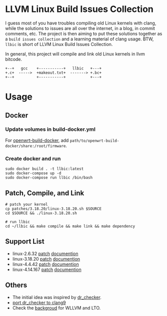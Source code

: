 # LLVM Linux Build Issues Collection

I guess most of you have troubles compiling old Linux kernels with clang,
while the solutions to issues are all over the internet, in a blog,
in commit comments, etc. The project is then aiming to put these solutions
together as a `build issues collection` and a learning material of clang usage.
BTW, `llbic` is short of LLVM Linux Build Issues Collection.

In general, this project will compile and link old Linux kernels in llvm bitcode.


```
+--+   gcc    +-----------+   llbic   +---+  
+.c+  ----->  +makeout.txt+  -------> +.bc+  
+--+          +-----------+           +---+  
```

# Usage

## Docker

### Update volumes in build-docker.yml

For [openwrt-build-docker](), add `path/to/openwrt-build-docker/share:/root/firmware`.

### Create docker and run

```
sudo docker build . -t llbic:latest
sudo docker-compose up -d
sudo docker-compose run llbic /bin/bash
```

## Patch, Compile, and Link

```
# patch your kernel 
cp patches/3.18.20/linux-3.18.20.sh $SOURCE 
cd $SOURCE && ./linux-3.18.20.sh

# run llbic
cd ~/llbic && make compile && make link && make dependency
```

## Support List
+ linux-2.6.32 [patch](./patches/2.6.32/linux-2.6.32.sh) [documention](./patches/2.6.32/linux-2.6.32.md)
+ linux-3.18.20 [patch](./patches/3.18.20/linux-3.18.20.sh) [documention](./patches/3.18.20/linux-3.18.20.md)
+ linux-4.4.42 [patch](./patches/4.4.42/linux-4.4.42.sh) [documention](./patches/4.4.42/linux-4.4.42.md)
+ linux-4.14.167 [patch](./patches/4.14.167/linux-4.14.167.sh) [documention](./patches/4.14.167/linux-4.14.167.md)

## Others
+ The initial idea was inspired by [dr_checker](https://github.com/ucsb-seclab/dr_checker).
+ [port dr_checker to clang9](./doc/port-dr_checker-2-clang-9.md)
+ Check the [backgroud](./doc/backgroud.md) for WLLVM and LTO.
